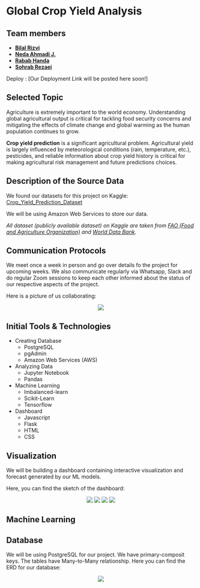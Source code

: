 # Global Crop Yield Analysis
## Team members
- **[Bilal Rizvi](https://github.com/brizvi4)**
- **[Neda Ahmadi J.](https://github.com/NedaAJ)**
- **[Rabab Handa](https://github.com/RababHanda)**
- **[Sohrab Rezaei](https://github.com/SohrabRezaei)**

Deploy : [Our Deployment Link will be posted here soon!]

## Selected Topic
Agriculture is extremely important to the world economy. Understanding global agricultural output is critical for tackling food security concerns and mitigating the effects of climate change and global warming as the human population continues to grow.

**Crop yield prediction** is a significant agricultural problem. Agricultural yield is largely influenced by meteorological conditions (rain, temperature, etc.), pesticides, and reliable information about crop yield history is critical for making agricultural risk management and future predictions choices.

## Description of the Source Data
We found our datasets for this project on Kaggle: [Crop_Yield_Prediction_Dataset](https://www.kaggle.com/datasets/patelris/crop-yield-prediction-dataset?select=yield.csv)

We will be using Amazon Web Services to store our data.

*All dataset (publicly available dataset) on Kaggle are taken from [FAO (Food and Agriculture Organization)](http://www.fao.org/home/en/) and [World Data Bank](https://data.worldbank.org/).*

## Communication Protocols
We meet once a week in person and go over details fo the project for upcoming weeks. We also communicate regularly via Whatsapp, Slack and do regular Zoom sessions to keep each other informed about the status of our respective aspects of the project. 

Here is a picture of us collaborating:
<p align="center">
  <img src="https://github.com/SohrabRezaei/Global-Crop-Yield-Analysis/blob/main/Resources/Visuals/Da_Dream_Team.jpg">
</p>

## Initial Tools & Technologies
- Creating Database
    - PostgreSQL
    - pgAdmin
    - Amazon Web Services (AWS)
- Analyzing Data
    - Jupyter Notebook
    - Pandas
- Machine Learning
    - Imbalanced-learn
    - Scikit-Learn
    - Tensorflow
- Dashboard
    - Javascript
    - Flask
    - HTML
    - CSS

## Visualization
We will be building a dashboard containing interactive visualization and forecast generated by our ML models. 

Here, you can find the sketch of the dashboard:

<p align="center">
  <img src="https://github.com/SohrabRezaei/Global-Crop-Yield-Analysis/blob/main/Resources/Visuals/dashboard.png">
  <img src="https://github.com/SohrabRezaei/Global-Crop-Yield-Analysis/blob/main/Resources/Visuals/forecasting.png">
  <img src="https://github.com/SohrabRezaei/Global-Crop-Yield-Analysis/blob/main/Resources/Visuals/weather_analysis.png">
  <img src="https://github.com/SohrabRezaei/Global-Crop-Yield-Analysis/blob/main/Resources/Visuals/country_analysis.png">
</p>

## Machine Learning


## Database
We will be using PostgreSQL for our project. We have primary-composit keys. The tables have Many-to-Many relationship. Here you can find the ERD for our database:
<p align="center">
  <img src="https://github.com/SohrabRezaei/Global-Crop-Yield-Analysis/blob/main/Resources/Visuals/ERD.png">
</p>




